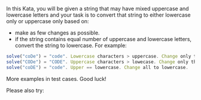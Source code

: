 In this Kata, you will be given a string that may have mixed uppercase and lowercase letters and your task is to convert that string to either lowercase only or uppercase only based on:

* make as few changes as possible.
* if the string contains equal number of uppercase and lowercase letters, convert the string to lowercase.
For example:

```js
solve("coDe") = "code". Lowercase characters > uppercase. Change only the "D" to lowercase.
solve("CODe") = "CODE". Uppercase characters > lowecase. Change only the "e" to uppercase.
solve("coDE") = "code". Upper == lowercase. Change all to lowercase.
```

More examples in test cases. Good luck!

Please also try: